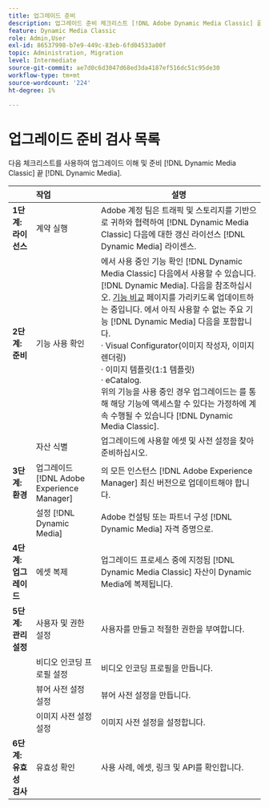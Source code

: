 ```yaml
---
title: 업그레이드 준비
description: 업그레이드 준비 체크리스트 [!DNL Adobe Dynamic Media Classic] 끝 [!DNL Dynamic Media] 날짜 [!DNL Adobe Experience Manager].
feature: Dynamic Media Classic
role: Admin,User
exl-id: 86537998-b7e9-449c-83eb-6fd04533a00f
topic: Administration, Migration
level: Intermediate
source-git-commit: ae7d0c6d3047d68ed3da4187ef516dc51c95de30
workflow-type: tm+mt
source-wordcount: '224'
ht-degree: 1%

---
```


# 업그레이드 준비 검사 목록

다음 체크리스트를 사용하여 업그레이드 이해 및 준비 [!DNL Dynamic Media Classic] 끝 [!DNL Dynamic Media].

|  | 작업 | 설명 |
| :--- | :--- | --- |
| **1단계: 라이선스** | 계약 실행 | Adobe 계정 팀은 트래픽 및 스토리지를 기반으로 귀하와 협력하여 [!DNL Dynamic Media Classic] 다음에 대한 갱신 라이선스 [!DNL Dynamic Media] 라이센스. |
| **2단계: 준비** | 기능 사용 확인 | 에서 사용 중인 기능 확인 [!DNL Dynamic Media Classic] 다음에서 사용할 수 있습니다. [!DNL Dynamic Media]. 다음을 참조하십시오. [기능 비교](/help/using/upgrade-feature-comparison.md) 페이지를 가리키도록 업데이트하는 중입니다. 에서 아직 사용할 수 없는 주요 기능 [!DNL Dynamic Media] 다음을 포함합니다.<br>· Visual Configurator(이미지 작성자, 이미지 렌더링)<br>· 이미지 템플릿(1:1 템플릿)<br>· eCatalog.<br>위의 기능을 사용 중인 경우 업그레이드는 를 통해 해당 기능에 액세스할 수 있다는 가정하에 계속 수행될 수 있습니다 [!DNL Dynamic Media Classic]. |
|   | 자산 식별 | 업그레이드에 사용할 에셋 및 사전 설정을 찾아 준비하십시오. |
| **3단계: 환경** | 업그레이드 [!DNL Adobe Experience Manager] | 의 모든 인스턴스 [!DNL Adobe Experience Manager] 최신 버전으로 업데이트해야 합니다. |
|   | 설정 [!DNL Dynamic Media] | Adobe 컨설팅 또는 파트너 구성 [!DNL Dynamic Media] 자격 증명으로. |
| **4단계: 업그레이드** | 에셋 복제 | 업그레이드 프로세스 중에 지정됨 [!DNL Dynamic Media Classic] 자산이 Dynamic Media에 복제됩니다. |
| **5단계: 관리 설정** | 사용자 및 권한 설정 | 사용자를 만들고 적절한 권한을 부여합니다. |
|   | 비디오 인코딩 프로필 설정 | 비디오 인코딩 프로필을 만듭니다. |
|   | 뷰어 사전 설정 설정 | 뷰어 사전 설정을 만듭니다. |
|   | 이미지 사전 설정 설정 | 이미지 사전 설정을 설정합니다. |
| **6단계: 유효성 검사** | 유효성 확인 | 사용 사례, 에셋, 링크 및 API를 확인합니다. |
